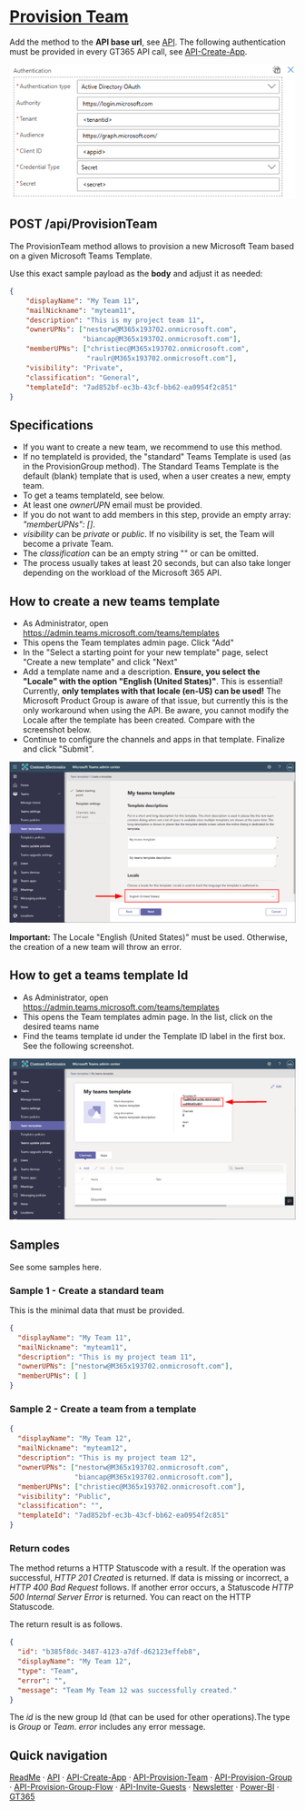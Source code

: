 # [Provision Team](#provision-team)

Add the method to the **API base url**, see [API](./API.md). The following authentication must be provided in every GT365 API call, see [API-Create-App](./API-create-app.md).

[![link](./images/api-authentication.png)](./images/api-authentication.png "Click to enlarge")

## POST /api/ProvisionTeam

The ProvisionTeam method allows to provision a new Microsoft Team based on a given Microsoft Teams Template. 

Use this exact sample payload as the **body** and adjust it as needed:

~~~~json
{
    "displayName": "My Team 11",
    "mailNickname": "myteam11",
    "description": "This is my project team 11",
    "ownerUPNs": ["nestorw@M365x193702.onmicrosoft.com",
                  "biancap@M365x193702.onmicrosoft.com"],
    "memberUPNs": ["christiec@M365x193702.onmicrosoft.com",
                   "raulr@M365x193702.onmicrosoft.com"],    
    "visibility": "Private",
    "classification": "General",
    "templateId": "7ad852bf-ec3b-43cf-bb62-ea0954f2c851"
}
~~~~

## Specifications

- If you want to create a new team, we recommend to use this method.
- If no templateId is provided, the "standard" Teams Template is used (as in the ProvisionGroup method). The Standard Teams Template is the default (blank) template that is used, when a user creates a new, empty team.
- To get a teams templateId, see below.
- At least one *ownerUPN* email must be provided. 
- If you do not want to add members in this step, provide an empty array: *"memberUPNs": []*. 
- *visibility* can be *private* or *public*. If no visibility is set, the Team will become a private Team. 
- The *classification* can be an empty string "" or can be omitted.
- The process usually takes at least 20 seconds, but can also take longer depending on the workload of the Microsoft 365 API.

## How to create a new teams template

- As Administrator, open https://admin.teams.microsoft.com/teams/templates
- This opens the Team templates admin page. Click "Add"
- In the "Select a starting point for your new template" page, select "Create a new template" and click "Next"
- Add a template name and a description. **Ensure, you select the "Locale" with the option "English (United States)"**. This is essential! Currently, **only templates with that locale (en-US) can be used!** The Microsoft Product Group is aware of that issue, but currently this is the only workaround when using the API. Be aware, you cannot modify the Locale after the template has been created. Compare with the screenshot below.
- Continue to configure the channels and apps in that template. Finalize and click "Submit".

[![link](./images/api-create-teams-template.png)](./images/api-create-teams-template.png "Click to enlarge")

**Important:** The Locale "English (United States)" must be used. Otherwise, the creation of a new team will throw an error.

## How to get a teams template Id

- As Administrator, open https://admin.teams.microsoft.com/teams/templates
- This opens the Team templates admin page. In the list, click on the desired teams name
- Find the teams template id under the Template ID label in the first box. See the following screenshot.

[![link](./images/api-get-teams-template.png)](./images/api-get-teams-template.png "Click to enlarge")

## Samples

See some samples here.

### Sample 1 - Create a standard team

This is the minimal data that must be provided.

~~~~json
{
  "displayName": "My Team 11",
  "mailNickname": "myteam11",
  "description": "This is my project team 11",
  "ownerUPNs": ["nestorw@M365x193702.onmicrosoft.com"],
  "memberUPNs": [ ]
}
~~~~

### Sample 2 - Create a team from a template

~~~~json
{
  "displayName": "My Team 12",
  "mailNickname": "myteam12",
  "description": "This is my project team 12",
  "ownerUPNs": ["nestorw@M365x193702.onmicrosoft.com",
                "biancap@M365x193702.onmicrosoft.com"],
  "memberUPNs": ["christiec@M365x193702.onmicrosoft.com"],    
  "visibility": "Public",
  "classification": "",
  "templateId": "7ad852bf-ec3b-43cf-bb62-ea0954f2c851"
}
~~~~

### Return codes

The method returns a HTTP Statuscode with a result. If the operation was successful, *HTTP 201 Created* is returned. If data is missing or incorrect, a *HTTP 400 Bad Request* follows. If another error occurs, a Statuscode *HTTP 500 Internal Server Error* is returned. You can react on the HTTP Statuscode.

The return result is as follows. 

~~~~json
{
  "id": "b385f8dc-3487-4123-a7df-d62123effeb8",
  "displayName": "My Team 12",
  "type": "Team",
  "error": "",
  "message": "Team My Team 12 was successfully created."
}
~~~~

The *id* is the new group Id (that can be used for other operations).The  type is *Group* or *Team*. *error* includes any error message.

## Quick navigation

[ReadMe](https://github.com/delegate365/GovernanceToolkit365/) &middot; [API](./API.md) &middot; [API-Create-App](./API-create-app.md) &middot; [API-Provision-Team](./API-provision-team.md) &middot; [API-Provision-Group](./API-provision-group.md) &middot; [API-Provision-Group-Flow](./API-provision-group-flow.md) &middot; [API-Invite-Guests](./API-invite-guest.md) &middot; [Newsletter](./newsletter.md) &middot; [Power-BI](./power-bi.md) &middot; [GT365](https://governancetoolkit365.com/)
